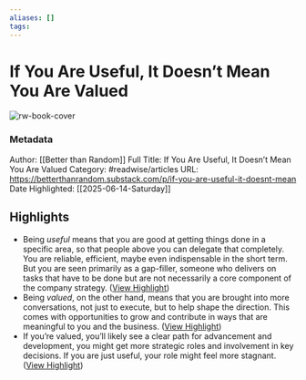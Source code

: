 ```yaml
---
aliases: []
tags:
---
```

# If You Are Useful, It Doesn’t Mean You Are Valued

![rw-book-cover](https://substackcdn.com/image/fetch/w_1200,h_600,c_fill,f_jpg,q_auto:good,fl_progressive:steep,g_auto/https%3A%2F%2Fsubstack-post-media.s3.amazonaws.com%2Fpublic%2Fimages%2F4749ad8a-f117-4dd8-87f2-62f4cf3bbd64_5760x3840.jpeg)
### Metadata
Author: [[Better than Random]]
Full Title: If You Are Useful, It Doesn’t Mean You Are Valued
Category: #readwise/articles
URL: https://betterthanrandom.substack.com/p/if-you-are-useful-it-doesnt-mean
Date Highlighted: [[2025-06-14-Saturday]]

## Highlights
- Being *useful* means that you are good at getting things done in a specific area, so that people above you can delegate that completely. You are reliable, efficient, maybe even indispensable in the short term. But you are seen primarily as a gap-filler, someone who delivers on tasks that have to be done but are not necessarily a core component of the company strategy. ([View Highlight](https://read.readwise.io/read/01jxqd5959c5tf58y9w59tes6y))
- Being *valued*, on the other hand, means that you are brought into more conversations, not just to execute, but to help shape the direction. This comes with opportunities to grow and contribute in ways that are meaningful to you and the business. ([View Highlight](https://read.readwise.io/read/01jxqd6wr0gyd3xgxspa1y2bev))
- If you’re valued, you’ll likely see a clear path for advancement and development, you might get more strategic roles and involvement in key decisions. If you are just useful, your role might feel more stagnant. ([View Highlight](https://read.readwise.io/read/01jxqd7zggx61far3y8dw6cghz))
